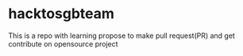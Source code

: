 # hacktosgbteam
This is a repo with learning propose to make pull request(PR) and get contribute on opensource project
